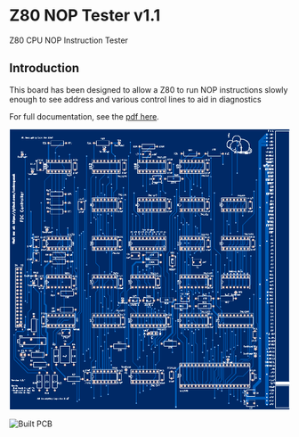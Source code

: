 # Z80 NOP Tester v1.1

Z80 CPU NOP Instruction Tester

## Introduction

This board has been designed to allow a Z80 to run NOP instructions slowly enough to see address and various control lines to aid in diagnostics


For full documentation, see the [pdf here](Z80_NOP.pdf).

![PCB From JLCPCB](pcb.png)

![Built PCB](built_pcb.png)
